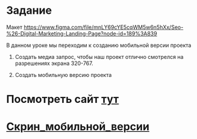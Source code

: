 # Задание

Макет https://www.figma.com/file/mnLY69cYE5cqWM5w6n5hXx/Seo-%26-Digital-Marketing-Landing-Page?node-id=189%3A839

В данном уроке мы переходим к созданию мобильной версии проекта

1. Создать медиа запрос, чтобы наш проект отлично смотрелся на разрешениях экрана 320-767.

2. Создать мобильную версию проекта

# Посмотреть сайт [тут](https://natalia-orlova.github.io/HTML-CSS-homework8/)

# [Cкрин_мобильной_версии](https://github.com/Natalia-Orlova/HTML-CSS-homework8/blob/main/%D1%81%D0%BA%D1%80%D0%B8%D0%BD_%D0%BC%D0%BE%D0%B1%D0%B8%D0%BB%D1%8C%D0%BD%D0%B0%D1%8F_%D0%B2%D0%B5%D1%80%D1%81%D0%B8%D1%8F.png)
